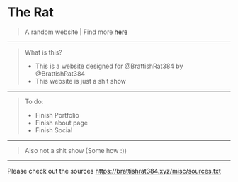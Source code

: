 #    The Rat

> A random website | Find more <a href="https://brattishrat384.xyz/" target="_blank">here</a>
---
> What is this?
> - This is a website designed for @BrattishRat384 by @BrattishRat384
> - This website is just a shit show
---
> To do:
> - Finish Portfolio
> - Finish about page
> - Finish Social
---
> Also not a shit show (Some how :))
---
Please check out the sources
https://brattishrat384.xyz/misc/sources.txt
